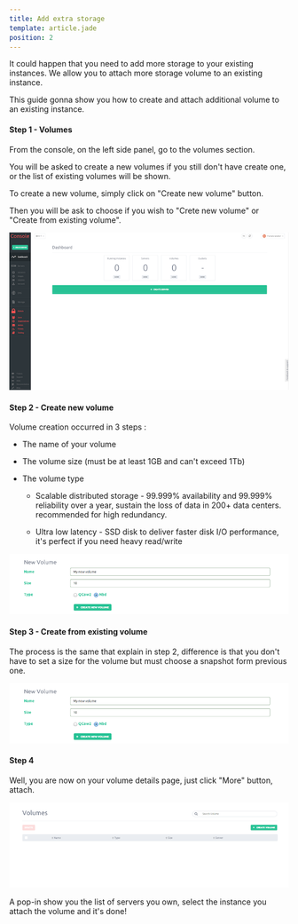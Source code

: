 ```yaml
---
title: Add extra storage
template: article.jade
position: 2
---
```


It could happen that you need to add more storage to your existing instances.
We allow you to attach more storage volume to an existing instance.

This guide gonna show you how to create and attach additional volume to an existing instance.

#### Step 1 - Volumes

From the console, on the left side panel, go to the volumes section.

You will be asked to create a new volumes if you still don't have create one, or the list of existing volumes will be shown.

To create a new volume, simply click on "Create new volume" button.

Then you will be ask to choose if you wish to "Crete new volume" or "Create from existing volume".

![Console](../imgs/img_tmp_dashboard.png "Temporaire")

#### Step 2 - Create new volume

Volume creation occurred in 3 steps :

- The name of your volume

- The volume size (must be at least 1GB and can't exceed 1Tb)

- The volume type

  - Scalable distributed storage - 99.999% availability and 99.999% reliability over a year, sustain the loss of data in 200+ data centers. recommended for high redundancy.

  - Ultra low latency - SSD disk to deliver faster disk I/O performance, it's perfect if you need heavy read/write

![New volume](../imgs/img_tmp_new_volume.png "Temporaire")

#### Step 3 - Create from existing volume

The process is the same that explain in step 2, difference is that you don't have to set a size for the volume but must choose a snapshot form previous one.

![New volume](../imgs/img_tmp_new_volume.png "Temporaire")

#### Step 4

Well, you are now on your volume details page, just click "More" button, attach.

![Volumes list](../imgs/img_tmp_volumes.png "Temporaire")

A pop-in show you the list of servers you own, select the instance you attach the volume and it's done!






